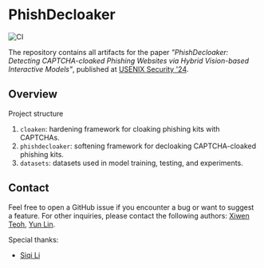 # PhishDecloaker 

![CI](https://github.com/<用户名>/<仓库名>/actions/workflows/ci.yml/badge.svg)

The repository contains all artifacts for the paper _"PhishDecloaker: Detecting CAPTCHA-cloaked Phishing Websites via Hybrid
Vision-based Interactive Models"_, published at [USENIX Security '24](https://www.usenix.org/conference/usenixsecurity24/).

## Overview

Project structure
1. `cloaken`: hardening framework for cloaking phishing kits with CAPTCHAs.
2. `phishdecloaker`: softening framework for decloaking CAPTCHA-cloaked phishing kits.
3. `datasets`: datasets used in model training, testing, and experiments.

## Contact

Feel free to open a GitHub issue if you encounter a bug or want to suggest a feature. For other inquiries, please contact the following authors: [Xiwen Teoh](https://xiwen.me), [Yun Lin](http://linyun.info).

Special thanks:
- [Siqi Li](https://github.com/siqirua)